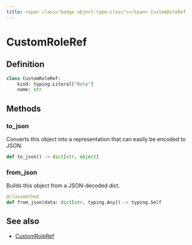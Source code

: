 ```yaml
---
title: <span class="badge object-type-class"></span> CustomRoleRef
---
```

# <span class="badge object-type-class"></span> CustomRoleRef

## Definition

```python
class CustomRoleRef:
    kind: typing.Literal["Role"]
    name: str
```
## Methods

### <span class="badge object-method"></span> to_json

Converts this object into a representation that can easily be encoded to JSON.

```python
def to_json() -> dict[str, object]
```

### <span class="badge object-method"></span> from_json

Builds this object from a JSON-decoded dict.

```python
@classmethod
def from_json(data: dict[str, typing.Any]) -> typing.Self
```

## See also

 * <span class="badge builder"></span> [CustomRoleRef](./builder-CustomRoleRef.md)
